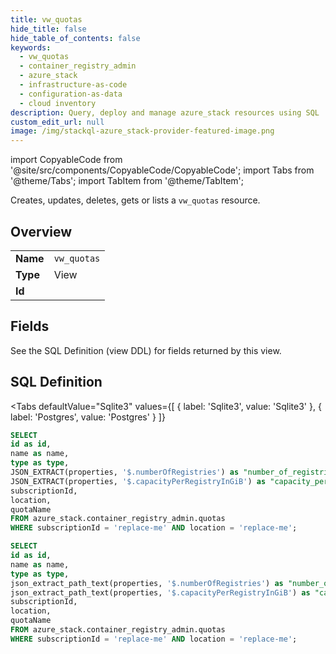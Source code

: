 ```yaml
--- 
title: vw_quotas
hide_title: false
hide_table_of_contents: false
keywords:
  - vw_quotas
  - container_registry_admin
  - azure_stack
  - infrastructure-as-code
  - configuration-as-data
  - cloud inventory
description: Query, deploy and manage azure_stack resources using SQL
custom_edit_url: null
image: /img/stackql-azure_stack-provider-featured-image.png
---
```


import CopyableCode from '@site/src/components/CopyableCode/CopyableCode';
import Tabs from '@theme/Tabs';
import TabItem from '@theme/TabItem';

Creates, updates, deletes, gets or lists a <code>vw_quotas</code> resource.

## Overview
<table><tbody>
<tr><td><b>Name</b></td><td><code>vw_quotas</code></td></tr>
<tr><td><b>Type</b></td><td>View</td></tr>
<tr><td><b>Id</b></td><td><CopyableCode code="azure_stack.container_registry_admin.vw_quotas" /></td></tr>
</tbody></table>

## Fields

See the SQL Definition (view DDL) for fields returned by this view.

## SQL Definition

<Tabs
defaultValue="Sqlite3"
values={[
{ label: 'Sqlite3', value: 'Sqlite3' },
{ label: 'Postgres', value: 'Postgres' }
]}
>
<TabItem value="Sqlite3">

```sql
SELECT
id as id,
name as name,
type as type,
JSON_EXTRACT(properties, '$.numberOfRegistries') as "number_of_registries",
JSON_EXTRACT(properties, '$.capacityPerRegistryInGiB') as "capacity_per_registry_in_gib",
subscriptionId,
location,
quotaName
FROM azure_stack.container_registry_admin.quotas
WHERE subscriptionId = 'replace-me' AND location = 'replace-me';
```

</TabItem>
<TabItem value="Postgres">

```sql
SELECT
id as id,
name as name,
type as type,
json_extract_path_text(properties, '$.numberOfRegistries') as "number_of_registries",
json_extract_path_text(properties, '$.capacityPerRegistryInGiB') as "capacity_per_registry_in_gib",
subscriptionId,
location,
quotaName
FROM azure_stack.container_registry_admin.quotas
WHERE subscriptionId = 'replace-me' AND location = 'replace-me';
```

</TabItem>
</Tabs>
